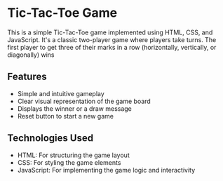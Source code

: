 # Tic-Tac-Toe Game
This is a simple Tic-Tac-Toe game implemented using HTML, CSS, and JavaScript.  It's a classic two-player game where players take turns. The first player to get three of their marks in a row (horizontally, vertically, or diagonally) wins

## Features
*   Simple and intuitive gameplay
*   Clear visual representation of the game board
*   Displays the winner or a draw message
*   Reset button to start a new game
  
## Technologies Used
*   HTML: For structuring the game layout
*   CSS: For styling the game elements
*   JavaScript: For implementing the game logic and interactivity
